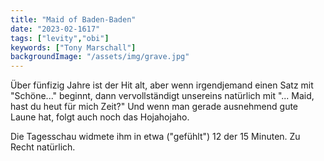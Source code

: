 ```yaml
---
title: "Maid of Baden-Baden"
date: "2023-02-1617"
tags: ["levity","obi"]
keywords: ["Tony Marschall"]
backgroundImage: "/assets/img/grave.jpg"
---
```

Über fünfizig Jahre ist der Hit alt, aber wenn irgendjemand einen Satz mit "Schöne..." beginnt, dann vervollständigt unsereins natürlich mit "... Maid, hast du heut für mich Zeit?" Und wenn man gerade ausnehmend gute Laune hat, folgt auch noch das Hojahojaho.

Die Tagesschau widmete ihm in etwa ("gefühlt") 12 der 15 Minuten. Zu Recht natürlich.

